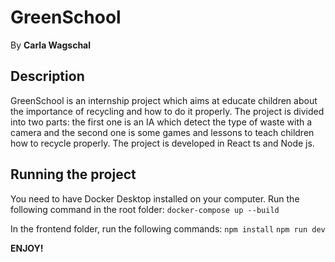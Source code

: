 # GreenSchool
By **Carla Wagschal**

## Description
GreenSchool is an internship project which aims at educate children about the importance of recycling and how to do it properly. The project is divided into two parts: the first one is an IA which detect the type of waste with a camera and the second one is some games and lessons to teach children how to recycle properly. The project is developed in React ts and Node js.

## Running the project
You need to have Docker Desktop installed on your computer.
Run the following command in the root folder:
```docker-compose up --build```


In the frontend folder, run the following commands:
```npm install```
```npm run dev```


**ENJOY!**
